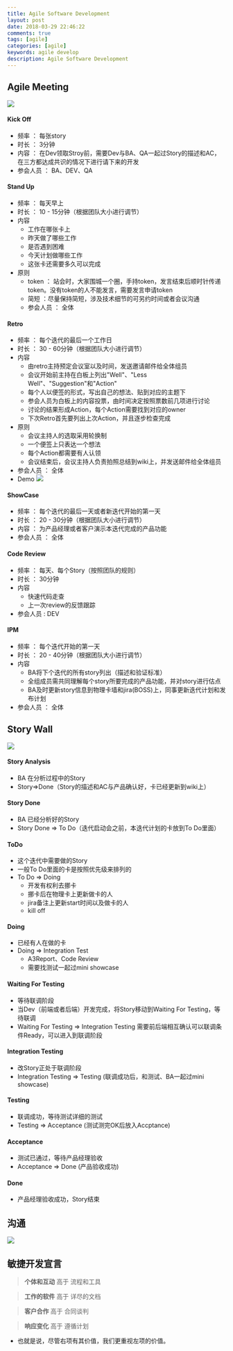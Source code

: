 ```yaml
---
title: Agile Software Development
layout: post
date: 2018-03-29 22:46:22
comments: true
tags: [agile]
categories: [agile]
keywords: agile develop
description: Agile Software Development
---
```


## Agile Meeting

![](/images/agile-software-development/agile-meeting.png)

#### Kick Off
  * 频率 ： 每张story
  * 时长 ： 3分钟
  * 内容 ： 在Dev领取Stroy前，需要Dev与BA、QA一起过Story的描述和AC，在三方都达成共识的情况下进行请下来的开发
  * 参会人员 ： BA、DEV、QA

<!-- more -->    

#### Stand Up
  * 频率 ： 每天早上
  * 时长 ： 10 - 15分钟（根据团队大小进行调节）
  * 内容
    * 工作在哪张卡上
    * 昨天做了哪些工作
    * 是否遇到困难
    * 今天计划做哪些工作
    * 这张卡还需要多久可以完成
  * 原则
    * token ： 站会时，大家围城一个圈，手持token，发言结束后顺时针传递token。没有token的人不能发言，需要发言申请token
    * 简短 ：尽量保持简短，涉及技术细节的可另约时间或者会议沟通
    * 参会人员 ： 全体

#### Retro
  * 频率 ： 每个迭代的最后一个工作日
  * 时长 ： 30 - 60分钟（根据团队大小进行调节）
  * 内容
    * 由retro主持预定会议室以及时间，发送邀请邮件给全体组员
    * 会议开始前主持在白板上列出"Well"、"Less Well"、"Suggestion"和"Action"
    * 每个人以便签的形式，写出自己的想法、贴到对应的主题下
    * 参会人员为白板上的内容投票，由时间决定按照票数前几项进行讨论
    * 讨论的结果形成Action，每个Action需要找到对应的owner
    * 下次Retro首先要列出上次Action，并且逐步检查完成
  * 原则
    * 会议主持人的选取采用轮换制
    * 一个便签上只表达一个想法
    * 每个Action都需要有人认领
    * 会议结束后，会议主持人负责拍照总结到wiki上，并发送邮件给全体组员
  * 参会人员 ： 全体
  * Demo
    ![](/images/agile-software-development/retro-demo.png)

#### ShowCase
  * 频率 ： 每个迭代的最后一天或者新迭代开始的第一天
  * 时长 ： 20 - 30分钟（根据团队大小进行调节）
  * 内容 ： 为产品经理或者客户演示本迭代完成的产品功能
  * 参会人员 ： 全体

#### Code Review
  * 频率 ： 每天、每个Story（按照团队的规则）
  * 时长 ： 30分钟
  * 内容
    * 快速代码走查
    * 上一次review的反馈跟踪
  * 参会人员 : DEV

#### IPM
  * 频率 ： 每个迭代开始的第一天
  * 时长 ： 20 - 40分钟（根据团队大小进行调节）
  * 内容
    * BA将下个迭代的所有story列出（描述和验证标准）
    * 全组成员需共同理解每个story所要完成的产品功能，并对story进行估点
    * BA及时更新story信息到物理卡墙和jira(BOSS)上，同事更新迭代计划和发布计划
  * 参会人员 ： 全体

## Story Wall

![](/images/agile-software-development/story-wall.png)

#### Story Analysis
  * BA 在分析过程中的Story
  * Story=>Done（Story的描述和AC与产品确认好，卡已经更新到wiki上）

#### Story Done
  * BA 已经分析好的Story
  * Story Done => To Do（迭代启动会之前，本迭代计划的卡放到To Do里面）

#### ToDo
  * 这个迭代中需要做的Story
  * 一般To Do里面的卡是按照优先级来排列的
  * To Do => Doing
    * 开发有权利去挪卡
    * 挪卡后在物理卡上更新做卡的人
    * jira备注上更新start时间以及做卡的人
    * kill off

#### Doing
  * 已经有人在做的卡
  * Doing => Integration Test
    * A3Report、Code Review
    * 需要找测试一起过mini showcase

#### Waiting For Testing
  * 等待联调阶段
  * 当Dev（前端或者后端）开发完成，将Story移动到Waiting For Testing，等待联调
  * Waiting For Testing => Integration Testing 需要前后端相互确认可以联调条件Ready，可以进入到联调阶段

#### Integration Testing
  * 改Story正处于联调阶段
  * Integration Testing => Testing (联调成功后，和测试、BA一起过mini showcase)

#### Testing
  * 联调成功，等待测试详细的测试
  * Testing => Acceptance (测试测完OK后放入Accptance)

#### Acceptance
  * 测试已通过，等待产品经理验收
  * Acceptance => Done (产品验收成功)

#### Done
  * 产品经理验收成功，Story结束

## 沟通
  ![](/images/agile-software-development/agile.jpg)

## 敏捷开发宣言

 > **个体和互动** 高于 流程和工具

 > **工作的软件** 高于 详尽的文档

 > **客户合作** 高于 合同谈判

 > **响应变化** 高于 遵循计划

* 也就是说，尽管右项有其价值，我们更重视左项的价值。   
